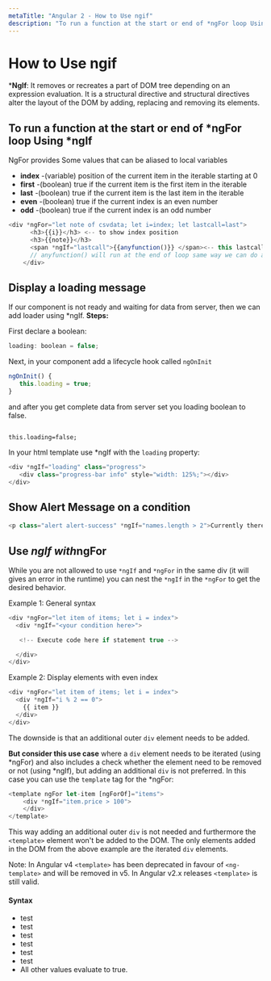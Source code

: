```yaml
---
metaTitle: "Angular 2 - How to Use ngif"
description: "To run a function at the start or end of *ngFor loop Using *ngIf, Display a loading message, Show Alert Message on a condition, Use *ngIf with*ngFor"
---
```


# How to Use ngif


***NgIf**: It removes or recreates a part of DOM tree depending on an expression evaluation.  It is a structural directive and structural directives alter the layout of the DOM by adding, replacing and removing its elements.



## To run a function at the start or end of *ngFor loop Using *ngIf


NgFor  provides Some values that can be aliased to local variables

- **index** -(variable) position of the current item in the iterable starting at 0
- **first** -(boolean) true if the current item is the first item in the iterable
- **last** -(boolean) true if the current item is the last item in the iterable
- **even** -(boolean) true if the current index is an even number
- **odd** -(boolean) true if the current index is an odd number

```js
<div *ngFor="let note of csvdata; let i=index; let lastcall=last">
      <h3>{{i}}</h3> <-- to show index position
      <h3>{{note}}</h3>
      <span *ngIf="lastcall">{{anyfunction()}} </span><-- this lastcall boolean value will be true only if this is last in loop
      // anyfunction() will run at the end of loop same way we can do at start
    </div>

```



## Display a loading message


If our component is not ready and waiting for data from server, then we can add loader using *ngIf.
**Steps:**

First declare a boolean:

```js
loading: boolean = false;

```

Next, in your component add a lifecycle hook called `ngOnInit`

```js
ngOnInit() {
   this.loading = true;
}

```

and after you get complete data from server set you loading boolean to false.

```

this.loading=false; 

```

In your html template use *ngIf with the `loading` property:

```js
<div *ngIf="loading" class="progress">
   <div class="progress-bar info" style="width: 125%;"></div>
</div>

```



## Show Alert Message on a condition


```js
<p class="alert alert-success" *ngIf="names.length > 2">Currently there are more than 2 names!</p>

```



## Use *ngIf with*ngFor


While you are not allowed to use `*ngIf` and `*ngFor` in the same div (it will gives an error in the runtime) you can nest the `*ngIf` in the `*ngFor` to get the desired behavior.

Example 1: General syntax

```js
<div *ngFor="let item of items; let i = index">
  <div *ngIf="<your condition here>">

   <!-- Execute code here if statement true -->

  </div>
</div>

```

Example 2: Display elements with even index

```js
<div *ngFor="let item of items; let i = index">
  <div *ngIf="i % 2 == 0">
    {{ item }}
  </div>
</div>

```

The downside is that an additional outer `div` element needs to be added.

**But consider this use case** where a `div` element needs to be iterated (using *ngFor) and also includes a check whether the element need to be removed or not (using *ngIf), but adding an additional `div` is not preferred. In this case you can use the `template` tag for the *ngFor:

```js
<template ngFor let-item [ngForOf]="items">
    <div *ngIf="item.price > 100">
    </div>
</template>

```

This way adding an additional outer `div` is not needed and furthermore the `<template>` element won't be added to the DOM. The only elements added in the DOM from the above example are the iterated `div` elements.

Note: In Angular v4 `<template>` has been deprecated in favour of `<ng-template>` and will be removed in v5. In Angular v2.x releases `<template>` is still valid.



#### Syntax


- <div *ngIf="false"> test </div> <!-- evaluates to false -->
- <div *ngIf="undefined"> test </div> <!-- evaluates to false -->
- <div *ngIf="null"> test </div> <!-- evaluates to false -->
- <div *ngIf="0"> test </div> <!-- evaluates to false -->
- <div *ngIf="NaN"> test </div> <!-- evaluates to false -->
- <div *ngIf=""> test </div> <!-- evaluates to false -->
- All other values evaluate to true.

